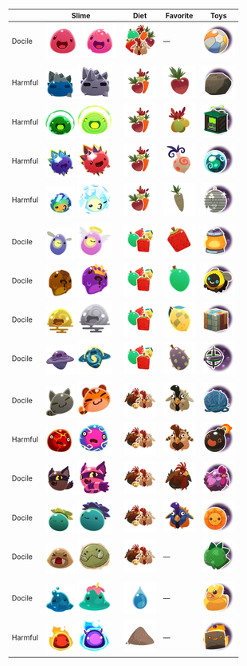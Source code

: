 | | Slime | Diet | Favorite | Toys |
| --- | --- | --- | --- | --- |
| Docile | ![](Images/Slime/Pink_Slime.webp) ![](Images/Slime/Pink_Slime_Secret_Style.webp) | ![All](Images/Food/All.webp) | — | ![Beach Ball](Images/Toys/Beach_Ball.webp) |
|  |  |  |  |  |
| Harmful | ![](Images/Slime/Rock_Slime.webp) ![](Images/Slime/Rock_Slime_Secret_Style.webp) | ![](Images/Food/Veggie.webp) | ![](Images/Favorites/Heart_Beet.webp) | ![](Images/Toys/Big_Rock.webp) |
| Harmful | ![](Images/Slime/Rad_Slime.webp) ![](Images/Slime/Rad_Slime_Secret_Style.webp) | ![](Images/Food/Veggie.webp) | ![](Images/Favorites/Oca_Oca.webp) | ![](Images/Toys/Power_Cell.webp) |
| Harmful | ![](Images/Slime/Crystal_Slime.webp) ![](Images/Slime/Crystal_Slime_Secret_Style.webp) | ![](Images/Food/Veggie.webp) | ![](Images/Favorites/Odd_Onion.webp) | ![](Images/Toys/Crystal_Ball.webp) |
| Harmful | ![](Images/Slime/Mosaic_Slime.webp) ![](Images/Slime/Mosaic_Slime_Secret_Style.webp) | ![](Images/Food/Veggie.webp) | ![](Images/Favorites/Silver_Parsnip.webp) | ![](Images/Toys/Disco_Ball.webp) |
|  |  |  |  |  |
| Docile | ![](Images/Slime/Phosphor_Slime.webp) ![](Images/Slime/Phosphor_Slime_Secret_Style.webp) | ![](Images/Food/Fruit.webp) | ![](Images/Favorites/Cuberry.webp) | ![](Images/Toys/Night_Light.webp) |
| Docile | ![](Images/Slime/Honey_Slime.webp) ![](Images/Slime/Honey_Slime_Secret_Style.webp) | ![](Images/Food/Fruit.webp) | ![](Images/Favorites/Mint_Mango.webp) | ![](Images/Toys/Buzzy_Bee.webp) |
| Docile | ![](Images/Slime/Quantum_Slime.webp) ![](Images/Slime/Quantum_Slime_Secret_Style.webp) | ![](Images/Food/Fruit.webp) | ![](Images/Favorites/Phase_Lemon.webp) | ![](Images/Toys/Puzzle_Cube.webp) |
| Docile | ![](Images/Slime/Dervish_Slime.webp) ![](Images/Slime/Dervish_Slime_Secret_Style.webp) | ![](Images/Food/Fruit.webp) | ![](Images/Favorites/Prickle_Pear.webp) | ![](Images/Toys/Gyro_Top.webp) |
|  |  |  |  |  |
| Docile | ![](Images/Slime/Tabby_Slime.webp) ![](Images/Slime/Tabby_Slime_Secret_Style.webp) | ![](Images/Food/Meat.webp) | ![](Images/Favorites/Stony_Hen.webp) | ![](Images/Toys/Yarn_Ball.webp) |
| Harmful | ![](Images/Slime/Boom_Slime.webp) ![](Images/Slime/Boom_Slime_Secret_Style.webp) | ![](Images/Food/Meat.webp) | ![](Images/Favorites/Briar_Hen.webp) | ![](Images/Toys/Bomb_Ball.webp) |
| Docile | ![](Images/Slime/Hunter_Slime.webp) ![](Images/Slime/Hunter_Slime_Secret_Style.webp) | ![](Images/Food/Meat.webp) | ![](Images/Favorites/Roostro.webp) | ![](Images/Toys/Stuffed_Chicken.webp) |
| Docile | ![](Images/Slime/Tangle_Slime.webp) ![](Images/Slime/Tangle_Slime_Secret_Style.webp) | ![](Images/Food/Meat.webp) | ![](Images/Favorites/Painted_Hen.webp) | ![](Images/Toys/Sol_Mate.webp) |
| Docile | ![](Images/Slime/Saber_Slime.webp) ![](Images/Slime/Saber_Slime_Secret_Style.webp) | ![](Images/Food/Meat.webp) | — | ![](Images/Toys/Stego_Buddy.webp) |
|  |  |  |  |  |
| Docile | ![](Images/Slime/Puddle_Slime.webp) ![](Images/Slime/Puddle_Slime_Secret_Style.webp) | ![](Images/Food/Water.webp) | — | ![](Images/Toys/Rubber_Ducky.webp) |
| Harmful | ![](Images/Slime/Fire_Slime.webp) ![](Images/Slime/Fire_Slime_Secret_Style.webp) | ![](Images/Food/Ash.webp) | — | ![](Images/Toys/Charcoal_Brick.webp) |



